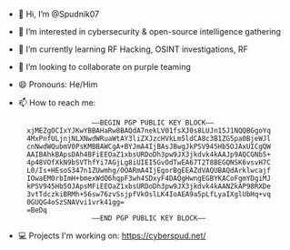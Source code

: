 - 👋 Hi, I’m @Spudnik07
- 👀 I’m interested in cybersecurity & open-source intelligence gathering
- 🌱 I’m currently learning RF Hacking, OSINT investigations, RF
- 💞️ I’m looking to collaborate on purple teaming
- 😄 Pronouns: He/Him

- 📫 How to reach me:

  
                        —–BEGIN PGP PUBLIC KEY BLOCK—–
        xjMEZgOCIxYJKwYBBAHaRw8BAQdA7nekLV01fsXJ0s8LUJn15J1NQQBGgoYq
        4MxPnfULjnjNLXNwdWRuaWtAY3liZXJzcHVkLm5ldCA8c3B1ZG5pa0BjeWJl
        cnNwdWQubmV0PsKMBBAWCgA+BYJmA4IjBAsJBwgJkPSV945Hb5OJAxUICgQW
        AAIBAhkBApsDAh4BFiEEOaZ1xbsURDoDh3pw9JX3jkdvk4kAAJp9AQCGNb5+
        4p48VOfXkN9bSVThfYi7AGjLg8iUIEI5GvOdTwEA67T2T8BEGQNSK6vsvH7C
        L0/Is+HEsoS347n1ZUwmhg/OOARmA4IjEgorBgEEAZdVAQUBAQdArklwcajf
        IOwaEM0rbImH+bmexWdO6hqpF3wh4SDxyF4DAQgHwngEGBYKACoFgmYDgiMJ
        kPSV945Hb5OJApsMFiEEOaZ1xbsURDoDh3pw9JX3jkdvk4kAANZkAP98RXDe
        3vtTdczkiBRMh+56sw76zvSsjpfVkOslLK4IoAEA9a5pLfLyaIXglUbHq+vq
        0GUQG4oSzSNAVvi1vrk41gg=
        =BeDq
                        —–END PGP PUBLIC KEY BLOCK—–
- 💻 Projects I'm working on: https://cyberspud.net/

<!---
Spudnik07/Spudnik07 is a ✨ special ✨ repository because its `README.md` (this file) appears on your GitHub profile.
You can click the Preview link to take a look at your changes.
--->
